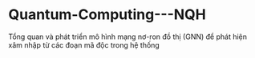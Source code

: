 # Quantum-Computing---NQH
Tổng quan và phát triển mô hình mạng nơ-ron đồ thị (GNN) để phát hiện xâm nhập từ các đoạn mã độc trong hệ thống
